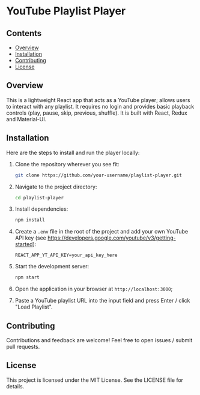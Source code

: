 # YouTube Playlist Player

## Contents
- [Overview](#overview)
- [Installation](#installation)
- [Contributing](#contributing)
- [License](#license)

## Overview
This is a lightweight React app that acts as a YouTube player; allows users to interact with any playlist. It requires no login and provides basic playback controls (play, pause, skip, previous, shuffle). It is built with React, Redux and Material-UI.

## Installation
Here are the steps to install and run the player locally:

1. Clone the repository wherever you see fit:
   ```bash
   git clone https://github.com/your-username/playlist-player.git
   ```
2. Navigate to the project directory:
   ```bash
   cd playlist-player
   ```
3. Install dependencies:
   ```bash
   npm install
   ```
4. Create a `.env` file in the root of the project and add your own YouTube API key (see https://developers.google.com/youtube/v3/getting-started):
   ```
   REACT_APP_YT_API_KEY=your_api_key_here
   ```
5. Start the development server:
   ```bash
   npm start
   ```
6. Open the application in your browser at `http://localhost:3000`;

7. Paste a YouTube playlist URL into the input field and press Enter / click "Load Playlist".

## Contributing
Contributions and feedback are welcome! Feel free to open issues / submit pull requests.

## License
This project is licensed under the MIT License. See the LICENSE file for details.